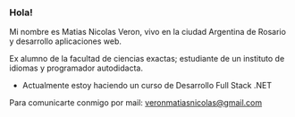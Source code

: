 ### Hola! 

Mi nombre es Matias Nicolas Veron, vivo en la ciudad Argentina de Rosario y desarrollo aplicaciones web.

Ex alumno de la facultad de ciencias exactas; estudiante de un instituto de idiomas y programador autodidacta.

- Actualmente estoy haciendo un curso de Desarrollo Full Stack .NET

Para comunicarte conmigo por mail: veronmatiasnicolas@gmail.com
